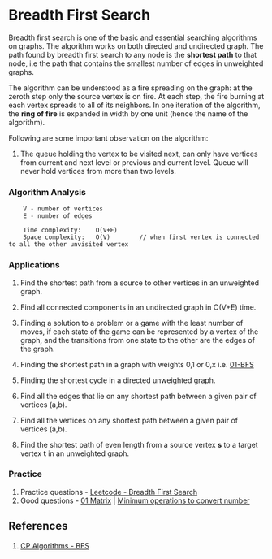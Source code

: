 # Breadth First Search
Breadth first search is one of the basic and essential searching algorithms on graphs. The algorithm works on both directed and undirected graph. The path found by breadth first search to any node is the **shortest path** to that node, i.e the path that contains the smallest number of edges in unweighted graphs.

The algorithm can be understood as a fire spreading on the graph: at the zeroth step only the source vertex is on fire. At each step, the fire burning at each vertex spreads to all of its neighbors. In one iteration of the algorithm, the **ring of fire** is expanded in width by one unit (hence the name of the algorithm).

Following are some important observation on the algorithm:
1. The queue holding the vertex to be visited next, can only have vertices from current and next level or previous and current level. Queue will never hold vertices from more than two levels.

### Algorithm Analysis
```
    V - number of vertices
    E - number of edges

    Time complexity:    O(V+E)
    Space complexity:   O(V)        // when first vertex is connected to all the other unvisited vertex
```

### Applications
1. Find the shortest path from a source to other vertices in an unweighted graph.

2. Find all connected components in an undirected graph in O(V+E) time.

3. Finding a solution to a problem or a game with the least number of moves, if each state of the game can be represented by a vertex of the graph, and the transitions from one state to the other are the edges of the graph.

4. Finding the shortest path in a graph with weights 0,1 or 0,x i.e. [01-BFS](https://github.com/gauxs/cp/blob/master/algorithms/graph/shortest_path/single_source/bfs_01)

5. Finding the shortest cycle in a directed unweighted graph.

6. Find all the edges that lie on any shortest path between a given pair of vertices (a,b).

7. Find all the vertices on any shortest path between a given pair of vertices (a,b).

8. Find the shortest path of even length from a source vertex **s** to a target vertex **t** in an unweighted graph.

### Practice
1. Practice questions - [Leetcode - Breadth First Search](https://leetcode.com/tag/breadth-first-search/)
2. Good questions - [01 Matrix](https://leetcode.com/problems/01-matrix/) | [Minimum operations to convert number](https://leetcode.com/problems/minimum-operations-to-convert-number/)

## References
1. [CP Algorithms - BFS](https://cp-algorithms.com/graph/breadth-first-search.html)